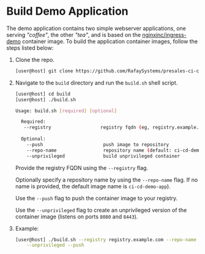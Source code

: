 # Build Demo Application
The demo application contains two simple webserver applications, one serving _"coffee"_, the other _"tea"_, and is based on the [nginxinc/ingress-demo](https://hub.docker.com/r/nginxinc/ingress-demo) container image. To build the application container images, follow the steps listed below:

1. Clone the repo.
   
   ```bash
   [user@host] git clone https://github.com/RafaySystems/presales-ci-cd-pipeline.git
   ```

2. Navigate to the `build` directory and run the `build.sh` shell script.
   
   ```bash
   [user@host] cd build
   [user@host] ./build.sh
   
   Usage: build.sh [required] [optional]
   
     Required:
      --registry                  registry fqdn (eg, registry.example.com)
     
     Optional:
       --push                      push image to repository
       --repo-name                 repository name (default: ci-cd-demo-app)
       --unprivileged              build unprivileged container
   ```
   
   Provide the registry FQDN using the `--registry` flag.
   
   Optionally specify a repository name by using the `--repo-name` flag. If no name 
   is provided, the default image name is `ci-cd-demo-app`).
   
   Use the `--push` flag to push the container image to your registry.
   
   Use the `--unprivileged` flag to create an unprivileged version of the container
   image (listens on ports `8080` and `8443`).
   
3. Example:
   
   ```bash
   [user@host] ./build.sh --registry registry.example.com --repo-name demo-app \
       --unprivileged --push
   ```
